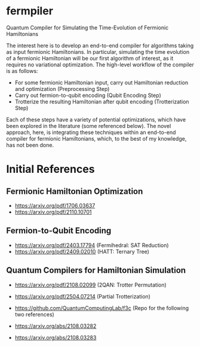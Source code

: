 # fermpiler
Quantum Compiler for Simulating the Time-Evolution of Fermionic Hamiltonians

The interest here is to develop an end-to-end compiler for algorithms taking as input fermionic Hamiltonians. In particular, simulating the time evolution of a fermionic Hamiltonian will be our first algorithm of interest, as it requires no variational optimization. The high-level workflow of the compiler is as follows:
- For some fermionic Hamiltonian input, carry out Hamiltonian reduction and optimization (Preprocessing Step)
- Carry out fermion-to-qubit encoding (Qubit Encoding Step)
- Trotterize the resulting Hamiltonian after qubit encoding (Trotterization Step)

Each of these steps have a variety of potential optimizations, which have been explored in the literature (some referenced below). The novel approach, here, is integrating these techniques within an end-to-end compiler for fermionic Hamiltonians, which, to the best of my knowledge, has not been done.
# Initial References
## Fermionic Hamiltonian Optimization
- https://arxiv.org/pdf/1706.03637
- https://arxiv.org/pdf/2110.10701

## Fermion-to-Qubit Encoding
- https://arxiv.org/pdf/2403.17794 (Fermihedral: SAT Reduction)
- https://arxiv.org/pdf/2409.02010 (HATT: Ternary Tree)

## Quantum Compilers for Hamiltonian Simulation
- https://arxiv.org/pdf/2108.02099 (2QAN: Trotter Permutation)
- https://arxiv.org/pdf/2504.07214 (Partial Trotterization)

- https://github.com/QuantumComputingLab/f3c (Repo for the following two references)
- https://arxiv.org/abs/2108.03282
- https://arxiv.org/abs/2108.03283
